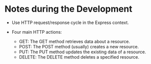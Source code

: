 # Notes during the Development
- Use HTTP request/response cycle in the Express context.

- Four main HTTP actions:
  - GET: The GET method retrieves data about a resource.
  - POST: The POST method (usually) creates a new resource.
  - PUT: The PUT method updates the existing data of a resource.
  - DELETE: The DELETE method deletes a specified resource.
